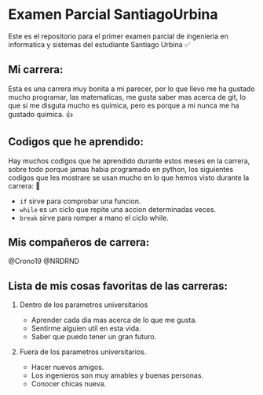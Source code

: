 # Examen Parcial SantiagoUrbina
 Este es el repositorio para el primer examen parcial de ingenieria en informatica y sistemas del estudiante Santiago Urbina :white_check_mark: 
 
## Mi carrera:
Esta es una carrera muy bonita a mi parecer, por lo que llevo me ha gustado mucho programar, las matematicas, me gusta saber mas acerca
de git, lo que si me disguta mucho es quimica, pero es porque a mi nunca me ha gustado quimica. :+1:

## Codigos que he aprendido:
Hay muchos codigos que he aprendido durante estos meses en la carrera, sobre todo porque jamas habia programado en python, los siguientes codigos que les mostrare se usan mucho en lo que hemos visto durante la carrera: :rofl: 
- `if` sirve para comprobar una funcion.
- `while` es un ciclo que repite una accion determinadas veces.
- `break` sirve para romper a mano el ciclo while. 

## Mis compañeros de carrera:
@Crono19
@NRDRND

## Lista de mis cosas favoritas de las carreras:
1. Dentro de los parametros universitarios
    - Aprender cada dia mas acerca de lo que me gusta.
    - Sentirme alguien util en esta vida.
    - Saber que puedo tener un gran futuro.

2. Fuera de los parametros universitarios.
    - Hacer nuevos amigos.
    - Los ingenieros son muy amables y buenas personas.
    - Conocer chicas nueva.
